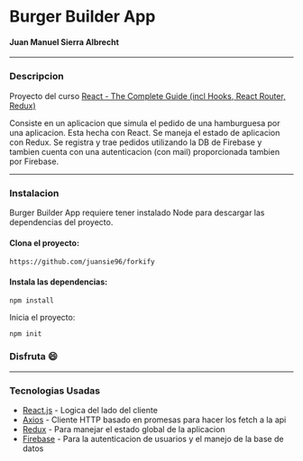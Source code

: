 # Burger Builder App
#### Juan Manuel Sierra Albrecht

---

### Descripcion

Proyecto del curso [React - The Complete Guide (incl Hooks, React Router, Redux)](https://www.udemy.com/course/react-the-complete-guide-incl-redux/)

Consiste en un aplicacion que simula el pedido de una hamburguesa por una aplicacion. Esta hecha con React. Se maneja el estado de aplicacion con Redux. Se registra y trae pedidos utilizando la DB de Firebase y tambien cuenta con una autenticacion (con mail) proporcionada tambien por Firebase.

---

### Instalacion
 
Burger Builder App requiere tener instalado Node para descargar las dependencias del proyecto.

#### Clona el proyecto:
```
https://github.com/juansie96/forkify
```

#### Instala las dependencias:
```
npm install
```

Inicia el proyecto:
```
npm init
```
 
 ### Disfruta :smile:

---

### Tecnologias Usadas

* [React.js](https://es.reactjs.org/) - Logica del lado del cliente
* [Axios](https://github.com/axios/axios/) - Cliente HTTP basado en promesas para hacer los fetch a la api
* [Redux](https://es.redux.js.org/) - Para manejar el estado global de la aplicacion
* [Firebase](https://firebase.google.com/?hl=es) - Para la autenticacion de usuarios y el manejo de la base de datos
